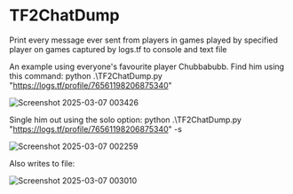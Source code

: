 # TF2ChatDump
Print every message ever sent from players in games played by specified player on games captured by logs.tf to console and text file

An example using everyone's favourite player Chubbabubb. Find him using this command:
python .\TF2ChatDump.py "https://logs.tf/profile/76561198206875340"

![Screenshot 2025-03-07 003426](https://github.com/user-attachments/assets/93a65522-ea1a-4509-a87e-f32a4c28c23a)





Single him out using the solo option:
python .\TF2ChatDump.py "https://logs.tf/profile/76561198206875340" -s

![Screenshot 2025-03-07 002259](https://github.com/user-attachments/assets/42405d1a-bb1d-4644-92b1-27394abd9d82)



Also writes to file:

![Screenshot 2025-03-07 003010](https://github.com/user-attachments/assets/af097e87-e3ab-41e3-979f-78267e2d0761)
